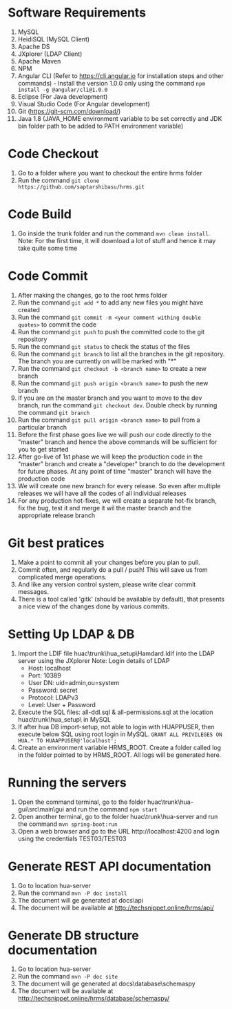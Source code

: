 # Software Requirements
1. MySQL
2. HeidiSQL (MySQL Client)
3. Apache DS
4. JXplorer (LDAP Client)
5. Apache Maven
6. NPM
7. Angular CLI (Refer to https://cli.angular.io for installation steps and other commands) - Install the version 1.0.0 only using the command `npm install -g @angular/cli@1.0.0`
8. Eclipse (For Java development)
9. Visual Studio Code (For Angular development)
10. Git (https://git-scm.com/download/)
11. Java 1.8 (JAVA_HOME environment variable to be set correctly and JDK bin folder path to be added to PATH environment variable)

# Code Checkout
1. Go to a folder where you want to checkout the entire hrms folder
2. Run the command `git clone https://github.com/saptarshibasu/hrms.git`

# Code Build
1. Go inside the trunk folder and run the command `mvn clean install`. Note: For the first time, it will download a lot of stuff and hence it may take quite some time

# Code Commit
1. After making the changes, go to the root hrms folder
2. Run the command `git add *` to add any new files you might have created
3. Run the command `git commit -m <your comment withing double quotes>` to commit the code
4. Run the command `git push` to push the committed code to the git repository
5. Run the command `git status` to check the status of the files
6. Run the command `git branch` to list all the branches in the git repository. The branch you are currently on will be marked with "*"
7. Run the command `git checkout -b <branch name>` to create a new branch
8. Run the command `git push origin <branch name>` to push the new branch
9. If you are on the master branch and you want to move to the dev branch, run the command `git checkout dev`. Double check by running the command `git branch`
10. Run the command `git pull origin <branch name>` to pull from a particular branch
11. Before the first phase goes live we will push our code directly to the "master" branch and hence the above commands will be sufficient for you to get started
12. After go-live of 1st phase we will keep the production code in the "master" branch and create a "developer" branch to do the development for future phases. At any point of time "master" branch will have the production code
13. We will create one new branch for every release. So even after multiple releases we will have all the codes of all individual releases
14. For any production hot-fixes, we will create a separate hot-fix branch, fix the bug, test it and merge it wil the master branch and the appropriate release branch

# Git best pratices
1. Make a point to commit all your changes before you plan to pull.
2. Commit often, and regularly do a pull / push! This will save us from complicated merge operations. 
3. And like any version control system, please write clear commit messages. 
4. There is a tool called 'gitk' (should be available by default), that presents a nice view of the changes done by various commits. 

# Setting Up LDAP & DB
1. Import the LDIF file huac\trunk\hua_setup\Hamdard.ldif into the LDAP server using the JXplorer 
   Note: Login details of LDAP
   * Host: localhost
   * Port: 10389
   * User DN: uid=admin,ou=system 
   * Password: secret
   * Protocol: LDAPv3
   * Level: User + Password
2. Execute the SQL files: all-ddl.sql & all-permissions.sql at the location huac\trunk\hua_setup\ in MySQL
3. If after hua DB import-setup, not able to login with HUAPPUSER, then execute below SQL using root login in MySQL.
    `GRANT ALL PRIVILEGES ON HUA.* TO HUAAPPUSER@'localhost';`
4. Create an environment variable HRMS_ROOT. Create a folder called log in the folder pointed to by HRMS_ROOT. All logs will be generated here.

# Running the servers
1. Open the command terminal, go to the folder huac\trunk\hua-gui\src\main\gui and run the command `npm start`
2. Open another terminal, go to the folder huac\trunk\hua-server and run the command `mvn spring-boot:run`
3. Open a web browser and go to the URL http://localhost:4200 and login using the credentials TEST03/TEST03

# Generate REST API documentation
1. Go to location hua-server
2. Run the command `mvn -P doc install`
3. The document will ge generated at docs\api
4. The document will be available at http://techsnippet.online/hrms/api/

# Generate DB structure documentation
1. Go to location hua-server
2. Run the command `mvn -P doc site`
3. The document will ge generated at docs\database\schemaspy
4. The document will be available at http://techsnippet.online/hrms/database/schemaspy/
